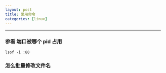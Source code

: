 ```yaml
---
layout: post 
title: 常用命令 
categories: [linux]
---
```


----
### 参看 端口被哪个 pid 占用  ###

`lsof -i :80`



### 怎么批量修改文件名 ###





